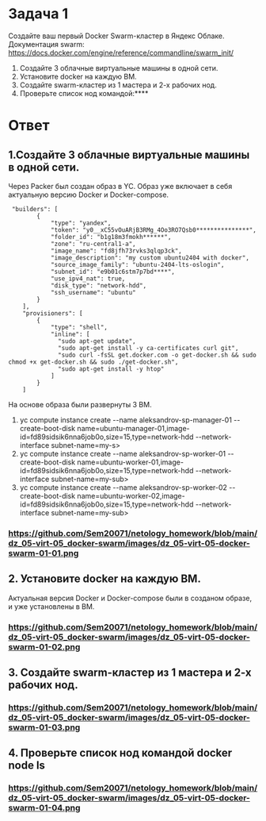 # Задача 1
Создайте ваш первый Docker Swarm-кластер в Яндекс Облаке. Документация swarm: https://docs.docker.com/engine/reference/commandline/swarm_init/
1. Создайте 3 облачные виртуальные машины в одной сети.
2. Установите docker на каждую ВМ.
3. Создайте swarm-кластер из 1 мастера и 2-х рабочих нод.
4. Проверьте список нод командой:****

# Ответ
## 1.Создайте 3 облачные виртуальные машины в одной сети.
Через Packer был создан образ в YC. Образ уже включает в себя актуальную версию Docker и Docker-compose.

```
 "builders": [
        {
            "type": "yandex",
            "token": "y0__xC55vOuARjB3RMg_4Oo3RO7Qsb0***************",
            "folder_id": "b1g18m3fmokh******",
            "zone": "ru-central1-a",
            "image_name": "fd8jfh73rvks3qlqp3ck",
            "image_description": "my custom ubuntu2404 with docker",
            "source_image_family": "ubuntu-2404-lts-oslogin",
            "subnet_id": "e9b01c6stm7p7bd****",
            "use_ipv4_nat": true,
            "disk_type": "network-hdd",
            "ssh_username": "ubuntu"
        }
    ],
    "provisioners": [
        {
            "type": "shell",
            "inline": [
              "sudo apt-get update",
              "sudo apt-get install -y ca-certificates curl git",
              "sudo curl -fsSL get.docker.com -o get-docker.sh && sudo chmod +x get-docker.sh && sudo ./get-docker.sh",
              "sudo apt-get install -y htop"
            ]
        }
    ]
```
На основе образа были развернуты 3 ВМ.
1) yc compute instance create --name aleksandrov-sp-manager-01 --create-boot-disk name=ubuntu-manager-01,image-id=fd89sidsik6nna6job0o,size=15,type=network-hdd --network-interface subnet-name=my-s>
2) yc compute instance create --name aleksandrov-sp-worker-01 --create-boot-disk name=ubuntu-worker-01,image-id=fd89sidsik6nna6job0o,size=15,type=network-hdd --network-interface subnet-name=my-sub>
3) yc compute instance create --name aleksandrov-sp-worker-02 --create-boot-disk name=ubuntu-worker-02,image-id=fd89sidsik6nna6job0o,size=15,type=network-hdd --network-interface subnet-name=my-sub>

### https://github.com/Sem20071/netology_homework/blob/main/dz_05-virt-05_docker-swarm/images/dz_05-virt-05-docker-swarm-01-01.png

## 2. Установите docker на каждую ВМ.
Актуальная версия Docker и Docker-compose были в созданом образе, и уже установлены в ВМ.
### https://github.com/Sem20071/netology_homework/blob/main/dz_05-virt-05_docker-swarm/images/dz_05-virt-05-docker-swarm-01-02.png

## 3. Создайте swarm-кластер из 1 мастера и 2-х рабочих нод.
### https://github.com/Sem20071/netology_homework/blob/main/dz_05-virt-05_docker-swarm/images/dz_05-virt-05-docker-swarm-01-03.png

## 4. Проверьте список нод командой docker node ls
### https://github.com/Sem20071/netology_homework/blob/main/dz_05-virt-05_docker-swarm/images/dz_05-virt-05-docker-swarm-01-04.png
